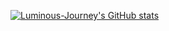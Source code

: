 [![Luminous-Journey's GitHub stats](https://github-readme-stats.vercel.app/api?username=Luminous-Journey)](https://github.com/anuraghazra/github-readme-stats)

